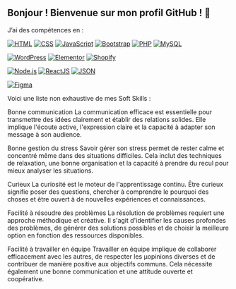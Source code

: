 ## Bonjour ! Bienvenue sur mon profil GitHub ! 👋

J’ai des compétences en :

[![HTML](https://img.shields.io/badge/HTML-%23E34F26.svg?logo=html5&logoColor=white)](#)
[![CSS](https://img.shields.io/badge/CSS-1572B6?logo=css3&logoColor=fff)](#)
[![JavaScript](https://img.shields.io/badge/JavaScript-F7DF1E?logo=javascript&logoColor=000)](#)
[![Bootstrap](https://img.shields.io/badge/Bootstrap-7952B3?logo=bootstrap&logoColor=fff)](#)
[![PHP](https://img.shields.io/badge/php-%23777BB4.svg?&logo=php&logoColor=white)](#)
[![MySQL](https://img.shields.io/badge/MySQL-4479A1?logo=mysql&logoColor=fff)](#)

[![WordPress](https://img.shields.io/badge/WordPress-%2321759B.svg?logo=wordpress&logoColor=white)](#)
[![Elementor](link)](#)
[![Shopify](link)](#)

[![Node.js](link)](#)
[![ReactJS](link)](#)
[![JSON](link)](#)

[![Figma](https://img.shields.io/badge/Figma-F24E1E?logo=figma&logoColor=white)](#)

Voici une liste non exhaustive de mes Soft Skills :

Bonne communication
La communication efficace est essentielle pour transmettre des idées clairement et établir des relations solides.
Elle implique l'écoute active, l'expression claire et la capacité à adapter son message à son audience.

Bonne gestion du stress
Savoir gérer son stress permet de rester calme et concentré même dans des situations difficiles.
Cela inclut des techniques de relaxation, une bonne organisation et la capacité à prendre du recul pour mieux analyser les situations.

Curieux
La curiosité est le moteur de l'apprentissage continu. Être curieux signifie poser des questions,
chercher à comprendre le pourquoi des choses et être ouvert à de nouvelles expériences et connaissances.

Facilité à résoudre des problèmes
La résolution de problèmes requiert une approche méthodique et créative. Il s'agit d'identifier les causes profondes des problèmes,
de générer des solutions possibles et de choisir la meilleure option en fonction des ressources disponibles.

Facilité à travailler en équipe
Travailler en équipe implique de collaborer efficacement avec les autres, de respecter les µopinions diverses et de contribuer de manière positive aux objectifs communs.
Cela nécessite également une bonne communication et une attitude ouverte et coopérative.





